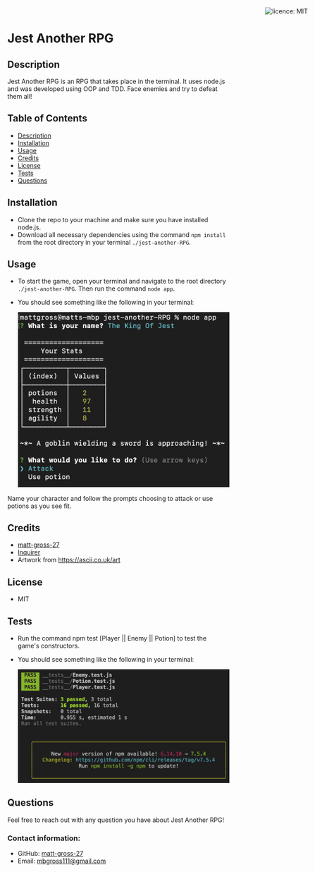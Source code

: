 # Jest Another RPG

<div style="position: absolute; top: 22px; right: 50px">

![licence: MIT](https://img.shields.io/badge/license-MIT-blue)
</div>

<a href = "#description"></a>
## Description
Jest Another RPG is an RPG that takes place in the terminal. It uses node.js and was developed using OOP and TDD. Face enemies and try to defeat them all!


## Table of Contents
  - [Description](#description)
  - [Installation](#installation)
  - [Usage](#usage)
  - [Credits](#credits)
  - [License](#license)
  - [Tests](#test)
  - [Questions](#questions)

<a href = "#installation"></a>
## Installation
- Clone the repo to your machine and make sure you have installed node.js. 
- Download all necessary dependencies using the command ```npm install``` from the root directory in your terminal ```./jest-another-RPG```.

<a href = "#usage"></a>
## Usage
- To start the game, open your terminal and navigate to the root directory ```./jest-another-RPG```. Then run the command ```node app```.
- You should see something like the following in your terminal:

  ![Game Play Screen Shot](./images/game.png)



Name your character and follow the prompts choosing to attack or use potions as you see fit.

<a href = "#credits"></a>
## Credits
- [matt-gross-27](https://github.com/matt-gross-27)
- [Inquirer](https://github.com/SBoudrias/Inquirer.js/)
- Artwork from https://ascii.co.uk/art


<a href = "#license"></a>
## License
- MIT

<a href = "#test"></a>
## Tests
- Run the command npm test [Player || Enemy || Potion] to test the game's constructors.
- You should see something like the following in your terminal:

  ![Jest](./images/jest.jpg)

<a href = "questions"></a>
## Questions
Feel free to reach out with any question you have about Jest Another RPG!

### Contact information:
- GitHub: [matt-gross-27](https://www.github.com/matt-gross-27)
- Email: [mbgross111@gmail.com](mailto:mbgross111@gmail.com)
